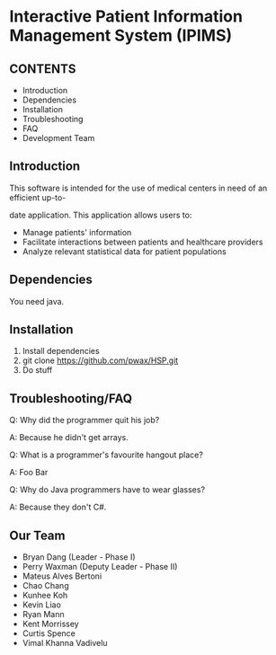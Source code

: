 # Interactive Patient Information Management System (IPIMS)

CONTENTS
--------
* Introduction
* Dependencies
* Installation
* Troubleshooting
* FAQ
* Development Team

Introduction
------------
This software is intended for the use of medical centers in need of an efficient up-to-

date application. This application allows users to:
* Manage patients' information
* Facilitate interactions between patients and healthcare providers
* Analyze relevant statistical data for patient populations


Dependencies
------------
You need java.

Installation
------------
1. Install dependencies
2. git clone https://github.com/pwax/HSP.git
3. Do stuff

Troubleshooting/FAQ
-------------------
Q: Why did the programmer quit his job?

A: Because he didn't get arrays.

Q: What is a programmer's favourite hangout place?

A: Foo Bar

Q: Why do Java programmers have to wear glasses?

A: Because they don't C#.

Our Team
--------
* Bryan Dang (Leader - Phase I)
* Perry Waxman (Deputy Leader - Phase II)
* Mateus Alves Bertoni
* Chao Chang
* Kunhee Koh
* Kevin Liao
* Ryan Mann
* Kent Morrissey
* Curtis Spence
* Vimal Khanna Vadivelu



